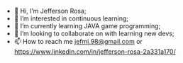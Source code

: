 - 👋 Hi, I’m Jefferson Rosa;
- 👀 I’m interested in continuous learning;
- 🌱 I’m currently learning JAVA game programming;
- 💞️ I’m looking to collaborate on with learning new devs;
- 📫 How to reach me jefmi.98@gmail.com or https://www.linkedin.com/in/jefferson-rosa-2a331a170/

<!---
jefferosa/jefferosa is a ✨ special ✨ repository because its `README.md` (this file) appears on your GitHub profile.
You can click the Preview link to take a look at your changes.
--->
